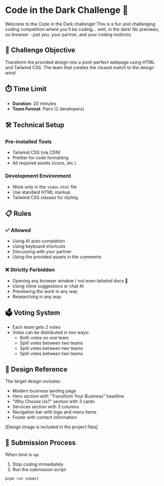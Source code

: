 # Code in the Dark Challenge 🌙

Welcome to the Code in the Dark challenge! This is a fun and challenging coding competition where you'll be coding... well, in the dark! No previews, no browser - just you, your partner, and your coding instincts.

## 🎯 Challenge Objective

Transform the provided design into a pixel-perfect webpage using HTML and Tailwind CSS. The team that creates the closest match to the design wins!

## ⏱️ Time Limit

- **Duration**: 20 minutes
- **Team Format**: Pairs (2 developers)

## 🛠️ Technical Setup

### Pre-installed Tools

- Tailwind CSS (via CDN)
- Prettier for code formatting
- All required assets (icons, etc.)

### Development Environment

- Work only in the `index.html` file
- Use standard HTML markup
- Tailwind CSS classes for styling

## 📋 Rules

### ✅ Allowed

- Using AI auto-completion
- Using keyboard shortcuts
- Discussing with your partner
- Using the provided assets in the comments

### ❌ Strictly Forbidden

- Opening any browser window / not even tailwind docs 👀
- Using inline suggestions or chat AI
- Previewing the work in any way
- Researching in any way

## 🗳️ Voting System

- Each team gets 2 votes
- Votes can be distributed in two ways:
  - Both votes on one team
  - Split votes between two teams
  - Split votes between two teams
  - Split votes between two teams

## 🎨 Design Reference

The target design includes:

- Modern business landing page
- Hero section with "Transform Your Business" headline
- "Why Choose Us?" section with 3 cards
- Services section with 3 columns
- Navigation bar with logo and menu items
- Footer with contact information

[Design image is included in the project files]

## 🏁 Submission Process

When time is up:

1. Stop coding immediately
2. Run the submission script:

```bash
pnpm run submit
```

